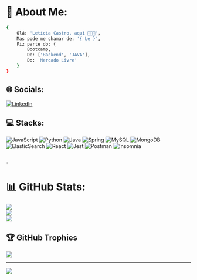 # 💫 About Me:
```bash
{
    Olá: 'Letícia Castro, aqui 👩🏻‍💻', 
    Mas pode me chamar de: '{ Le }',
    Fiz parte do: {
        Bootcamp,
        De: ['Backend', 'JAVA'],
        Do: 'Mercado Livre'
    }
}
```


## 🌐 Socials:
[![LinkedIn](https://img.shields.io/badge/LinkedIn-%230077B5.svg?logo=linkedin&logoColor=white)](https://linkedin.com/in/leticiacastro87) 

## 💻 Stacks: 
![JavaScript](https://img.shields.io/badge/JavaScript-yellow?style=plastic&logo=javascript&logoColor=white)
![Python](https://img.shields.io/badge/Python-blue?style=plastic&logo=python&logoColor=white)
![Java](https://img.shields.io/badge/Java-F89820?style=plastic&logo=java&logoColor=white) 
![Spring](https://img.shields.io/badge/spring-%236DB33F.svg?style=plastic&logo=spring&logoColor=white)
![MySQL](https://img.shields.io/badge/MySQL-00758f?style=plastic&logo=mysql&logoColor=white)
![MongoDB](https://img.shields.io/badge/MongoDB-3FA037?style=plastic&logo=mongodb&logoColor=white)
![ElasticSearch](https://img.shields.io/badge/-ElasticSearch-005571?style=plastic&logo=elasticsearch) 
![React](https://img.shields.io/badge/React-61DAFB?style=plastic&logo=react&logoColor=white)
![Jest](https://img.shields.io/badge/Jest-94040a?style=plastic&logo=jest&logoColor=white)
![Postman](https://img.shields.io/badge/Postman-FF6C37?style=plastic&logo=postman&logoColor=white)
![Insomnia](https://img.shields.io/badge/Insomnia-080135?style=plastic&logo=insomnia&logoColor=white)

### .
# 📊 GitHub Stats:
![](https://github-readme-stats.vercel.app/api?username=lecastroMELI&theme=vision-friendly-dark&hide_border=true&include_all_commits=true&count_private=true)<br/>
![](https://github-readme-streak-stats.herokuapp.com/?user=lecastroMELI&theme=vision-friendly-dark&hide_border=true)<br/>
![](https://github-readme-stats.vercel.app/api/top-langs/?username=lecastroMELI&theme=vision-friendly-dark&hide_border=true&include_all_commits=true&count_private=true&layout=compact)

## 🏆 GitHub Trophies
![](https://github-profile-trophy.vercel.app/?username=lecastroMELI&theme=oldie&no-frame=true&no-bg=false&margin-w=4)

---
[![](https://visitcount.itsvg.in/api?id=lecastroMELI&icon=2&color=4)](https://visitcount.itsvg.in)
